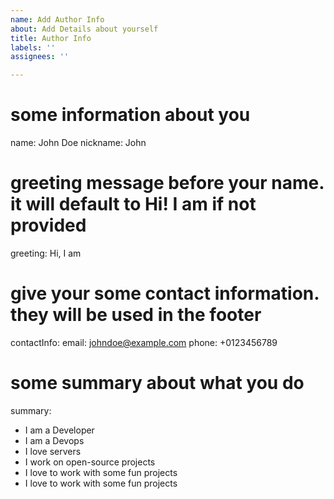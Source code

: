 ```yaml
---
name: Add Author Info
about: Add Details about yourself
title: Author Info
labels: ''
assignees: ''

---
```


# some information about you
name: John Doe
nickname: John
# greeting message before your name. it will default to Hi! I am if not provided
greeting: Hi, I am
# give your some contact information. they will be used in the footer
contactInfo:
  email: johndoe@example.com
  phone: +0123456789

# some summary about what you do
summary:
  - I am a Developer
  - I am a Devops
  - I love servers
  - I work on open-source projects
  - I love to work with some fun projects
  - I love to work with some fun projects
